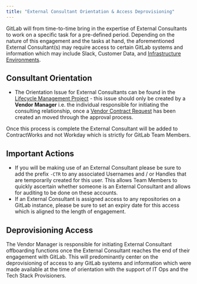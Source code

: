 ```yaml
---
title: "External Consultant Orientation & Access Deprovisioning"
---
```


GitLab will from time-to-time bring in the expertise of External Consultants to work on a specific task for a pre-defined period. Depending on the nature of this engagement and the tasks at hand, the aforementioned External Consultant(s) may require access to certain GitLab systems and information which may include Slack, Customer Data, and [Infrastructure Environments](/handbook/engineering/infrastructure/environments/).

## Consultant Orientation

- The Orientation Issue for External Consultants can be found in the [Lifecycle Management Project](https://gitlab.com/gitlab-com/contingent-workers/lifecycle) - this issue should only be created by a **Vendor Manager** i.e. the individual responsible for initiating the consulting relationship, once a [Vendor Contract Request](https://gitlab.com/gitlab-com/Finance-Division/procurement-team/procurement/-/issues/new?issuable_template=general_vendor_contract_request) has been created an moved through the approval process.

Once this process is complete the External Consultant will be added to ContractWorks and not Workday which is strictly for GitLab Team Members.

## Important Actions

- If you will be making use of an External Consultant please be sure to add the prefix `-CTR` to any associated Usernames and / or Handles that are temporarily created for this user. This allows Team Members to quickly ascertain whether someone is an External Consultant and allows for auditing to be done on these accounts.
- If an External Consultant is assigned access to any repositories on a GitLab instance, please be sure to set an expiry date for this access which is aligned to the length of engagement.

## Deprovisioning Access

The Vendor Manager is responsible for initiating External Consultant offboarding functions once the External Consultant reaches the end of their engagement with GitLab.  This will predominantly center on the deprovisioning of access to any GitLab systems and information which were made available at the time of orientation with the support of IT Ops and the Tech Stack Provisioners.
